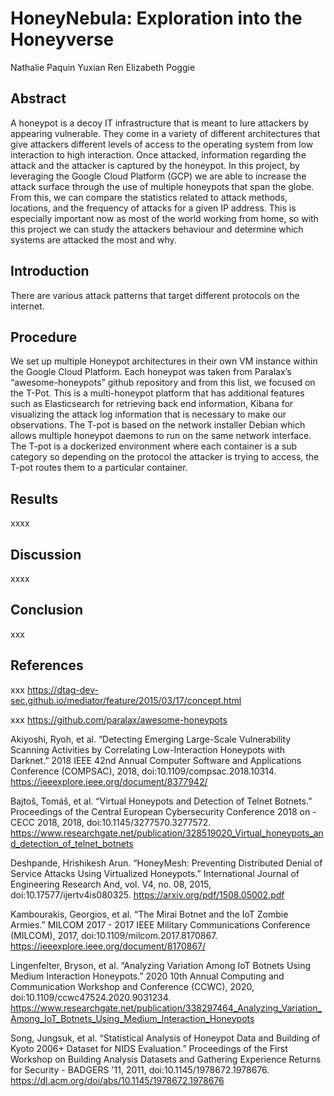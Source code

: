 # HoneyNebula: Exploration into the Honeyverse

Nathalie Paquin
Yuxian Ren
Elizabeth Poggie

## Abstract

A honeypot is a decoy IT infrastructure that is meant to lure attackers by appearing vulnerable. They come in a variety of different architectures that give attackers different levels of access to the operating system from low interaction to high interaction. Once attacked, information regarding the attack and the attacker is captured by the honeypot. In this project, by leveraging the Google Cloud Platform (GCP) we are able to increase the attack surface through the use of multiple honeypots that span the globe. From this, we can compare the statistics related to attack methods, locations, and the frequency of attacks for a given IP address. This is especially important now as most of the world working from home, so with this project we can study the attackers behaviour and determine which systems are attacked the most and why.


## Introduction

There are various attack patterns that target different protocols on the internet. 

## Procedure 

We set up multiple Honeypot architectures in their own VM instance within the Google Cloud Platform. Each honeypot was taken from Paralax’s “awesome-honeypots” github repository and from this list, we focused on the T-Pot. This is a multi-honeypot platform that has additional features such as Elasticsearch for retrieving back end information, Kibana for visualizing the attack log information that is necessary to make our observations. The T-pot is based on the network installer Debian which allows multiple honeypot daemons to run on the same network interface. The T-pot is a dockerized environment where each container is a sub category so depending on the protocol the attacker is trying to access, the T-pot routes them to a particular container.

## Results

xxxx

## Discussion

xxxx

## Conclusion

xxx

## References

xxx https://dtag-dev-sec.github.io/mediator/feature/2015/03/17/concept.html

xxx https://github.com/paralax/awesome-honeypots

Akiyoshi, Ryoh, et al. “Detecting Emerging Large-Scale Vulnerability Scanning Activities by Correlating Low-Interaction Honeypots with Darknet.” 2018 IEEE 42nd Annual Computer Software and Applications Conference (COMPSAC), 2018, doi:10.1109/compsac.2018.10314. https://ieeexplore.ieee.org/document/8377942/

Bajtoš, Tomáš, et al. “Virtual Honeypots and Detection of Telnet Botnets.” Proceedings of the Central European Cybersecurity Conference 2018 on - CECC 2018, 2018, doi:10.1145/3277570.3277572. https://www.researchgate.net/publication/328519020_Virtual_honeypots_and_detection_of_telnet_botnets

Deshpande, Hrishikesh Arun. “HoneyMesh: Preventing Distributed Denial of Service Attacks Using Virtualized Honeypots.” International Journal of Engineering Research And, vol. V4, no. 08, 2015, doi:10.17577/ijertv4is080325. https://arxiv.org/pdf/1508.05002.pdf

Kambourakis, Georgios, et al. “The Mirai Botnet and the IoT Zombie Armies.” MILCOM 2017 - 2017 IEEE Military Communications Conference (MILCOM), 2017, doi:10.1109/milcom.2017.8170867. https://ieeexplore.ieee.org/document/8170867/

Lingenfelter, Bryson, et al. “Analyzing Variation Among IoT Botnets Using Medium Interaction Honeypots.” 2020 10th Annual Computing and Communication Workshop and Conference (CCWC), 2020, doi:10.1109/ccwc47524.2020.9031234. https://www.researchgate.net/publication/338297464_Analyzing_Variation_Among_IoT_Botnets_Using_Medium_Interaction_Honeypots

Song, Jungsuk, et al. “Statistical Analysis of Honeypot Data and Building of Kyoto 2006+ Dataset for NIDS Evaluation.” Proceedings of the First Workshop on Building Analysis Datasets and Gathering Experience Returns for Security - BADGERS '11, 2011, doi:10.1145/1978672.1978676. https://dl.acm.org/doi/abs/10.1145/1978672.1978676
